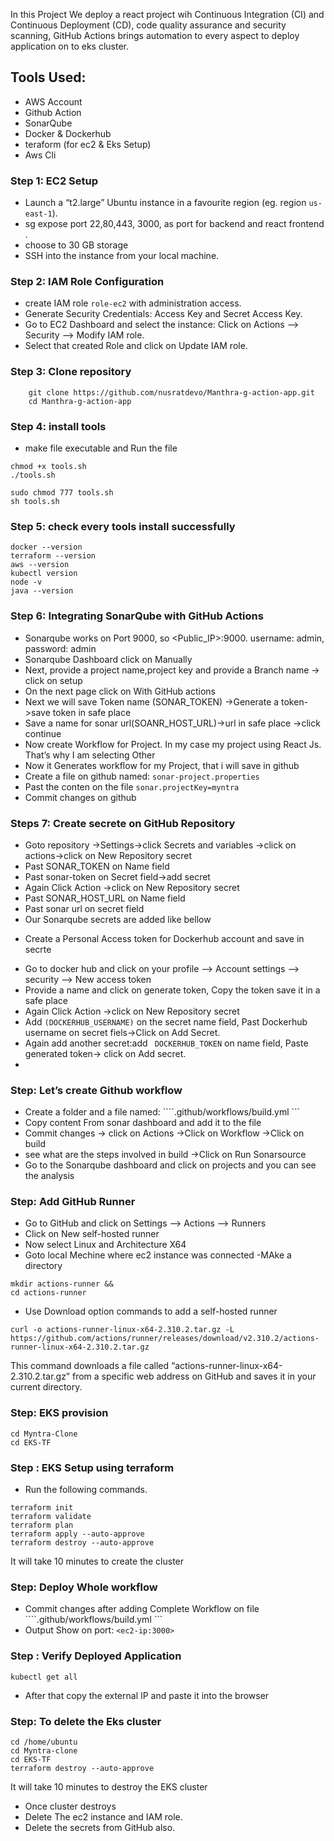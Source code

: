 In this Project We deploy a react project wih Continuous Integration (CI) and Continuous Deployment (CD), code quality assurance and security scanning, GitHub Actions brings automation to every aspect to deploy application on to eks cluster.

## Tools Used:
- AWS Account
- Github Action
- SonarQube
- Docker & Dockerhub
- teraform (for ec2 & Eks Setup)
- Aws Cli

### Step 1: EC2 Setup
- Launch a “t2.large” Ubuntu instance in a favourite region (eg. region `us-east-1`).
-  sg expose port 22,80,443, 3000, as port for  backend and react frontend .
- choose  to 30 GB storage
- SSH into the instance from your local machine.

### Step 2: IAM Role Configuration
- create IAM role `role-ec2` with administration access.
- Generate Security Credentials: Access Key and Secret Access Key.
- Go to EC2 Dashboard and select the instance: Click on Actions –> Security –> Modify IAM role.
- Select that created Role and click on Update IAM role.

### Step 3: Clone repository
```shell 
    git clone https://github.com/nusratdevo/Manthra-g-action-app.git
    cd Manthra-g-action-app
```

### Step 4: install tools
- make file executable and Run the file
``` shell 
chmod +x tools.sh
./tools.sh
```
```shell
sudo chmod 777 tools.sh
sh tools.sh
```
### Step 5: check every tools install successfully
``` shell
docker --version
terraform --version
aws --version
kubectl version
node -v
java --version
```
### Step 6: Integrating SonarQube with GitHub Actions
- Sonarqube works on Port 9000, so <Public_IP>:9000. username: admin, password: admin
- Sonarqube Dashboard click on Manually
- Next, provide a project name,project key and provide a Branch name -> click on setup
- On the next page click on With GitHub actions
- Next we will save Token name (SONAR_TOKEN) ->Generate a token->save token in safe place
- Save a name for sonar url(SOANR_HOST_URL)->url in safe place ->click continue
- Now create Workflow for Project. In my case my project using React Js. That’s why I am selecting Other
- Now it Generates workflow for my Project, that i will save in github
- Create a file on github named: ```sonar-project.properties ```
- Past the conten on the file ``` sonar.projectKey=myntra ``` 
-  Commit changes on github

### Steps 7: Create secrete on GitHub Repository
- Goto repository ->Settings->click Secrets and variables ->click on actions->click on New Repository secret
- Past  SONAR_TOKEN on Name field
- Past sonar-token on Secret field->add secret
- Again Click Action ->click on New Repository secret
- Past  SONAR_HOST_URL on Name field
- Past sonar url on secret field
- Our Sonarqube secrets are added like bellow
* Create a Personal Access token for Dockerhub account and save in secrte
- Go to docker hub and click on your profile –> Account settings –> security –> New access token
- Provide a name and click on generate token, Copy the token save it in a safe place
- Again Click Action ->click on New Repository secret
- Add ```(DOCKERHUB_USERNAME)``` on the secret name field, Past Dockerhub username on secret fiels->Click on Add Secret.
- Again add another secret:add ``` DOCKERHUB_TOKEN``` on name field, Paste generated token-> click on Add secret.
- 

### Step: Let’s create Github workflow
- Create a folder and a file named: ````.github/workflows/build.yml ```
- Copy content From sonar dashboard and add it to the file
- Commit changes -> click on Actions ->Click on Workflow ->Click on build
- see what are the steps involved in build ->Click on Run Sonarsource
- Go to the Sonarqube dashboard and click on projects and you can see the analysis

### Step: Add GitHub Runner
- Go to GitHub and click on Settings –> Actions –> Runners
- Click on New self-hosted runner
- Now select Linux and Architecture X64
- Goto local Mechine where ec2 instance was connected
-MAke a directory 
```shell 
mkdir actions-runner && 
cd actions-runner
```
- Use Download option commands to add a self-hosted runner
``` shell
curl -o actions-runner-linux-x64-2.310.2.tar.gz -L https://github.com/actions/runner/releases/download/v2.310.2/actions-runner-linux-x64-2.310.2.tar.gz
```
This command downloads a file called “actions-runner-linux-x64-2.310.2.tar.gz” from a specific web address on GitHub and saves it in your current directory.

### Step: EKS provision
```shell
cd Myntra-Clone
cd EKS-TF
```

### Step : EKS Setup using terraform
- Run the following commands. 
``` shell 
terraform init
terraform validate 
terraform plan
terraform apply --auto-approve
terraform destroy --auto-approve
```
It will take 10 minutes to create the cluster

### Step: Deploy Whole workflow
- Commit changes after adding Complete Workflow on file ````.github/workflows/build.yml ```
- Output Show on port: ``` <ec2-ip:3000> ```

### Step : Verify Deployed Application
``` kubectl get all ```
- After that copy the external IP and paste it into the browser
### Step: To delete the Eks cluster
```shell
cd /home/ubuntu
cd Myntra-clone
cd EKS-TF
terraform destroy --auto-approve
```
It will take 10 minutes to destroy the EKS cluster
* Once cluster destroys
* Delete The ec2 instance and IAM role.
* Delete the secrets from GitHub also.